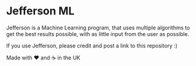 # Jefferson ML

Jefferson is a Machine Learning program, that uses multiple algorithms to get the best results possible, with as little input from the user as possible.

If you use Jefferson, please credit and post a link to this repository :)

Made with ❤️ and ☕ in the UK
